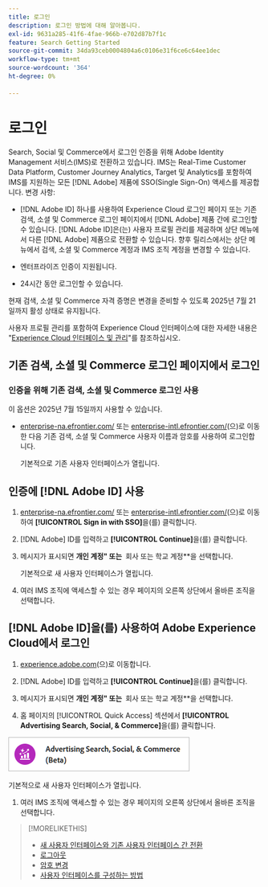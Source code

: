 ```yaml
---
title: 로그인
description: 로그인 방법에 대해 알아봅니다.
exl-id: 9631a285-41f6-4fae-966b-e702d87b7f1c
feature: Search Getting Started
source-git-commit: 34da93ceb0004804a6c0106e31f6ce6c64ee1dec
workflow-type: tm+mt
source-wordcount: '364'
ht-degree: 0%

---
```


# 로그인

Search, Social 및 Commerce에서 로그인 인증을 위해 Adobe Identity Management 서비스(IMS)로 전환하고 있습니다. IMS는 Real-Time Customer Data Platform, Customer Journey Analytics, Target 및 Analytics를 포함하여 IMS를 지원하는 모든 [!DNL Adobe] 제품에 SSO(Single Sign-On) 액세스를 제공합니다. 변경 사항:

* [!DNL Adobe ID] 하나를 사용하여 Experience Cloud 로그인 페이지 또는 기존 검색, 소셜 및 Commerce 로그인 페이지에서 [!DNL Adobe] 제품 간에 로그인할 수 있습니다. [!DNL Adobe ID]은(는) 사용자 프로필 관리를 제공하며 상단 메뉴에서 다른 [!DNL Adobe] 제품으로 전환할 수 있습니다. 향후 릴리스에서는 상단 메뉴에서 검색, 소셜 및 Commerce 계정과 IMS 조직 계정을 변경할 수 있습니다.

* 엔터프라이즈 인증이 지원됩니다.

* 24시간 동안 로그인할 수 있습니다.

현재 검색, 소셜 및 Commerce 자격 증명은 변경을 준비할 수 있도록 2025년 7월 21일까지 활성 상태로 유지됩니다.

사용자 프로필 관리를 포함하여 Experience Cloud 인터페이스에 대한 자세한 내용은 &quot;[Experience Cloud 인터페이스 및 관리](https://experienceleague.adobe.com/ko/docs/core-services/interface/experience-cloud)&quot;를 참조하십시오.

## 기존 검색, 소셜 및 Commerce 로그인 페이지에서 로그인

### 인증을 위해 기존 검색, 소셜 및 Commerce 로그인 사용

이 옵션은 2025년 7월 15일까지 사용할 수 있습니다.

* [enterprise-na.efrontier.com/](https://enterprise-na.efrontier.com/) 또는 [enterprise-intl.efrontier.com/](https://enterprise-intl.efrontier.com/)&#x200B;(으)로 이동한 다음 기존 검색, 소셜 및 Commerce 사용자 이름과 암호를 사용하여 로그인합니다.

  기본적으로 기존 사용자 인터페이스가 열립니다.

## 인증에 [!DNL Adobe ID] 사용

1. [enterprise-na.efrontier.com/](https://enterprise-na.efrontier.com/) 또는 [enterprise-intl.efrontier.com/](https://enterprise-intl.efrontier.com/)&#x200B;(으)로 이동하여 **[!UICONTROL Sign in with SSO]**&#x200B;을(를) 클릭합니다.

1. [!DNL Adobe] ID를 입력하고 **[!UICONTROL Continue]**&#x200B;을(를) 클릭합니다.

1. 메시지가 표시되면 **개인 계정&quot; 또는 &#x200B;** 회사 또는 학교 계정**<!-- Will it necessarily be "Company or School Account?" -->을 선택합니다.

   기본적으로 새 사용자 인터페이스가 열립니다.

1. 여러 IMS 조직에 액세스할 수 있는 경우 페이지의 오른쪽 상단에서 올바른 조직을 선택합니다.

## [!DNL Adobe ID]을(를) 사용하여 Adobe Experience Cloud에서 로그인

<!-- Later, give them the new direct URL(s) to our UI so they don't have to select the product. -->

1. [experience.adobe.com](https://experience.adobe.com)&#x200B;(으)로 이동합니다.

1. [!DNL Adobe] ID를 입력하고 **[!UICONTROL Continue]**&#x200B;을(를) 클릭합니다.

1. 메시지가 표시되면 **개인 계정&quot; 또는 &#x200B;** 회사 또는 학교 계정**<!-- Will it necessarily be "Company or School Account?" -->을 선택합니다.

1. 홈 페이지의 [!UICONTROL Quick Access] 섹션에서 **[!UICONTROL Advertising Search, Social, & Commerce]**&#x200B;을(를) 클릭합니다.

![Advertising 검색, 소셜 및 Commerce)](/help/search-social-commerce/assets/search-social-commerce-logo.png "Advertising 검색, 소셜 및 Commerce)")

기본적으로 새 사용자 인터페이스가 열립니다.

1. 여러 IMS 조직에 액세스할 수 있는 경우 페이지의 오른쪽 상단에서 올바른 조직을 선택합니다.

>[!MORELIKETHIS]
>
>* [새 사용자 인터페이스와 기존 사용자 인터페이스 간 전환](ui-switch.md)
>* [로그아웃](sign-out.md)
>* [암호 변경](/help/search-social-commerce/tools/password-change.md)
>* [사용자 인터페이스를 구성하는 방법](user-interface.md)
